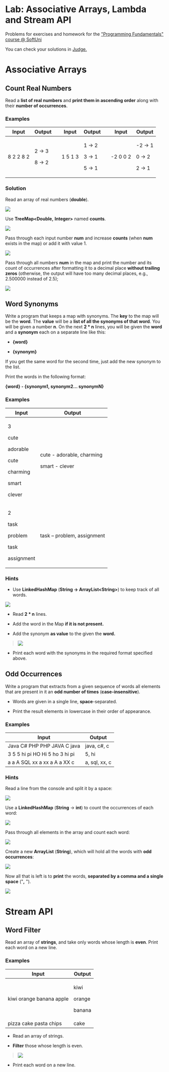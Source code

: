 # Lab: Associative Arrays, Lambda and Stream API

Problems for exercises and homework for the ["Programming Fundamentals"
course @
SoftUni](https://softuni.bg/trainings/3951/programming-fundamentals-with-java-january-2023)

You can check your solutions in
[Judge.](https://judge.softuni.org/Contests/1311)

# Associative Arrays

## Count Real Numbers

Read a **list of real numbers** and **print them in ascending order**
along with their **number of occurrences**.

### Examples

<table>
<thead>
<tr class="header">
<th><strong>Input</strong></th>
<th><strong>Output</strong></th>
<th></th>
<th><strong>Input</strong></th>
<th><strong>Output</strong></th>
<th></th>
<th><strong>Input</strong></th>
<th><strong>Output</strong></th>
</tr>
</thead>
<tbody>
<tr class="odd">
<td>8 2 2 8 2</td>
<td><p>2 -&gt; 3</p>
<p>8 -&gt; 2</p></td>
<td></td>
<td>1 5 1 3</td>
<td><p>1 -&gt; 2</p>
<p>3 -&gt; 1</p>
<p>5 -&gt; 1</p></td>
<td></td>
<td>-2 0 0 2</td>
<td><p>-2 -&gt; 1</p>
<p>0 -&gt; 2</p>
<p>2 -&gt; 1</p></td>
</tr>
</tbody>
</table>

### Solution

Read an array of real numbers (**double**).

![](media/image1.png)

Use **TreeMap\<Double,** **Integer\>** named **counts**.

![](media/image2.png)

Pass through each input number **num** and increase **counts** (when
**num** exists in the map) or add it with value 1.

![](media/image3.png)

Pass through all numbers **num** in the map and print the number and its
count of occurrences after formatting it to a decimal place **without
trailing zeros** (otherwise, the output will have too many decimal
places, e.g., 2.500000 instead of 2.5);

![](media/image4.png)

## Word Synonyms

Write a program that keeps a map with synonyms. The **key** to the map
will be the **word**. The **value** will be a **list of all the synonyms
of that word**. You will be given a number **n**. On the next **2 \* n**
lines, you will be given the **word** and a **synonym** each on a
separate line like this:

  - **{word}**

  - **{synonym}**

If you get the same word for the second time, just add the new synonym
to the list.

Print the words in the following format:

**{word} - {synonym1, synonym2… synonymN}**

### Examples

<table>
<thead>
<tr class="header">
<th><strong>Input</strong></th>
<th><strong>Output</strong></th>
</tr>
</thead>
<tbody>
<tr class="odd">
<td><p>3</p>
<p>cute</p>
<p>adorable</p>
<p>cute</p>
<p>charming</p>
<p>smart</p>
<p>clever</p></td>
<td><p>cute - adorable, charming</p>
<p>smart - clever</p></td>
</tr>
<tr class="even">
<td><p>2</p>
<p>task</p>
<p>problem</p>
<p>task</p>
<p>assignment</p></td>
<td>task – problem, assignment</td>
</tr>
</tbody>
</table>

### Hints

  - Use **LinkedHashMap** (**String -\> ArrayList\<String\>**) to keep
    track of all words.

![](media/image5.png)

  - Read **2 \* n** lines.

  - Add the word in the Map **if it is not present.**

<!-- end list -->

  - Add the synonym **as value** to the given the **word.**

> ![](media/image6.png)

  - Print each word with the synonyms in the required format specified
    above.

## Odd Occurrences

Write a program that extracts from a given sequence of words all
elements that are present in it an **odd number of times**
(**case-insensitive**).

  - Words are given in a single line, **space**-separated.

  - Print the result elements in lowercase in their order of appearance.

### Examples

| **Input**                      | **Output**    |
| ------------------------------ | ------------- |
| Java C\# PHP PHP JAVA C java   | java, c\#, c  |
| 3 5 5 hi pi HO Hi 5 ho 3 hi pi | 5, hi         |
| a a A SQL xx a xx a A a XX c   | a, sql, xx, c |

### Hints

Read a line from the console and split it by a space:

![](media/image7.png)

Use a **LinkedHashMap** (**String** -\> **int**) to count the
occurrences of each word:

![](media/image8.png)

Pass through all elements in the array and count each word:

![](media/image9.png)

Create a new **ArrayList** (**String**), which will hold all the words
with **odd occurrences**:

![](media/image10.png)

Now all that is left is to **print** the words, **separated by a comma
and a single space** ("**,** ").

![](media/image11.png)

# Stream API

## Word Filter

Read an array of **strings**, and take only words whose length is
**even**. Print each word on a new line.

### Examples

<table>
<thead>
<tr class="header">
<th><strong>Input</strong></th>
<th><strong>Output</strong></th>
</tr>
</thead>
<tbody>
<tr class="odd">
<td>kiwi orange banana apple</td>
<td><p>kiwi</p>
<p>orange</p>
<p>banana</p></td>
</tr>
<tr class="even">
<td>pizza cake pasta chips</td>
<td>cake</td>
</tr>
</tbody>
</table>

  - Read an array of strings.

  - **Filter** those whose length is even.

> ![](media/image12.png)

  - Print each word on a new line.
